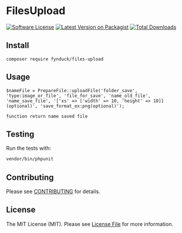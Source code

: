 # FilesUpload

[![Software License](https://img.shields.io/badge/license-MIT-brightgreen.svg?style=flat-square)](LICENSE.md)
[![Latest Version on Packagist](https://img.shields.io/packagist/v/fynduck/files-upload.svg?style=flat-square)](https://packagist.org/packages/fynduck/files-upload)
[![Total Downloads](https://img.shields.io/packagist/dt/fynduck/files-upload.svg?style=flat-square)](https://packagist.org/packages/fynduck/files-upload)

## Install
`composer require fynduck/files-upload`

## Usage
```
$nameFile = PrepareFile::uploadFile('folder_save', 'type:image_or_file', 'file_for_save', 'name_old_file', 'name_save_file', '['xs' => ['width' => 10, 'height' => 10]](optional)', 'save_format_ex:png(optional)');
```

`function return name saved file`

## Testing
Run the tests with:

``` bash
vendor/bin/phpunit
```

## Contributing
Please see [CONTRIBUTING](CONTRIBUTING.md) for details.

## License
The MIT License (MIT). Please see [License File](/LICENSE.md) for more information.
